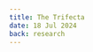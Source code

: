 ```yaml
---
title: The Trifecta
date: 18 Jul 2024
back: research
---
```


<script>
    import Resources from "$lib/resources.svelte";
    import Cite from "$lib/cite.svelte"

    import bib from "$data/bib/trifecta.bib?raw"
</script>

<Resources
    paper="https://arxiv.org/abs/2311.18130"
/>

<Cite bib={bib} />